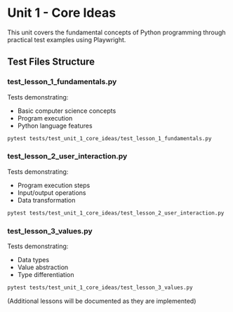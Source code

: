 # Unit 1 - Core Ideas

This unit covers the fundamental concepts of Python programming through practical test examples using Playwright.

## Test Files Structure

### test_lesson_1_fundamentals.py
Tests demonstrating:
- Basic computer science concepts
- Program execution
- Python language features

```bash
pytest tests/test_unit_1_core_ideas/test_lesson_1_fundamentals.py
```

### test_lesson_2_user_interaction.py
Tests demonstrating:
- Program execution steps
- Input/output operations
- Data transformation

```bash
pytest tests/test_unit_1_core_ideas/test_lesson_2_user_interaction.py
```

### test_lesson_3_values.py
Tests demonstrating:
- Data types
- Value abstraction
- Type differentiation

```bash
pytest tests/test_unit_1_core_ideas/test_lesson_3_values.py
```

(Additional lessons will be documented as they are implemented) 